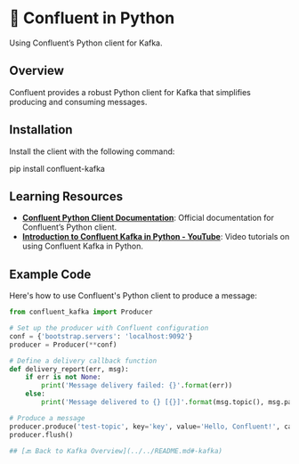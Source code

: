 # 🚀 Confluent in Python

Using Confluent’s Python client for Kafka.

## Overview
Confluent provides a robust Python client for Kafka that simplifies producing and consuming messages.

## Installation
Install the client with the following command:

pip install confluent-kafka

## Learning Resources

- **[Confluent Python Client Documentation](https://docs.confluent.io/clients-confluent-kafka-python/current/overview.html)**: Official documentation for Confluent’s Python client.
- **[Introduction to Confluent Kafka in Python - YouTube](https://www.youtube.com/playlist?list=PLa7VYi0yPIH1odVnZC430071CVD_4Sx1e)**: Video tutorials on using Confluent Kafka in Python.


## Example Code
Here's how to use Confluent's Python client to produce a message:

```python
from confluent_kafka import Producer

# Set up the producer with Confluent configuration
conf = {'bootstrap.servers': 'localhost:9092'}
producer = Producer(**conf)

# Define a delivery callback function
def delivery_report(err, msg):
    if err is not None:
        print('Message delivery failed: {}'.format(err))
    else:
        print('Message delivered to {} [{}]'.format(msg.topic(), msg.partition()))

# Produce a message
producer.produce('test-topic', key='key', value='Hello, Confluent!', callback=delivery_report)
producer.flush()

## [🔙 Back to Kafka Overview](../../README.md#-kafka)



